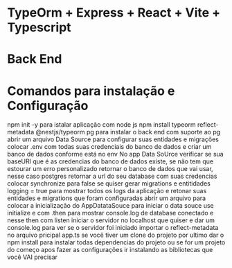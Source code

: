 
# TypeOrm + Express + React + Vite + Typescript
# Back End 
# Comandos para instalação e Configuração
 npm init -y para istalar aplicação com node js
 npm install typeorm reflect-metadata @nestjs/typeorm pg para instalar o back end com suporte ao pg
 abrir um arquivo Data Source para configurar suas entidades e migrações
 colocar .env com todas suas credenciais do banco de dados e criar um banco de dados conforme está no env
 No app Data SoUrce verificar se sua baseURl que é as credencias do banco de dados existe, se não tem que estourar um erro personalizado
 retornar o banco de dados que vai usar, nesse caso postgres
 retornar a url do seu database com suas credencias
 colocar synchronize para false se quiser gerar migrations e entitidades
 logging = true para mostrar todos os logs da aplicação
 e retonar suas entidades e migrations que foram configuradas
abrir um arquivo para colocar a inicialização do AppDatataSouce 
para iniciar o data souce use initialize e com .then para  mostrar console.log de database conectado
e nesse then com listen iniciar o servidor no localhost que quiser e dar um console.log para ver se o servidor foi iniciado
importar o reflect-metadata no arquivo pricipal app.ts 
se você tiver um clone do projeto por ultimo dar o npm install para instalar todas dependencias do projeto ou se for um projeto do começo
apos fazer as configurações  ir instalando as bibliotecas que você VAI precisar
 
 
